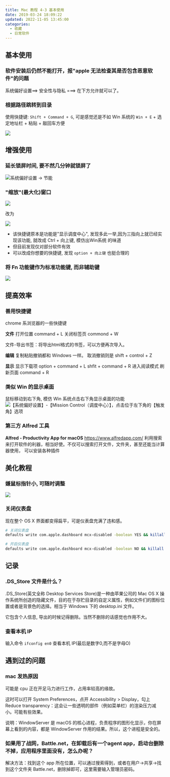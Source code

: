 ```yaml
---
title: Mac 教程 4-3 基本使用
date: 2019-03-24 18:09:22
updated: 2022-11-05 13:45:00
categories:
  - 收藏
  - 日常软件
---
```


## 基本使用

### 软件安装后仍然不能打开，报"apple 无法检查其是否包含恶意软件"的问题

系统偏好设置==> 安全性与隐私 ===> 在下方允许就可以了。

### 根据路径跳转到目录

使用快捷键: `Shift + Command + G`, 可是感觉还是不如 Win 系统的 `Win + E` + 选定地址栏 + 粘贴 + 敲回车方便

![](https://upload-images.jianshu.io/upload_images/1662509-3bff4ca099214b46.png?imageMogr2/auto-orient/strip%7CimageView2/2/w/1240)

## 增强使用

### 延长锁屏时间, 要不然几分钟就锁屏了

![系统偏好设置 -> 节能](https://upload-images.jianshu.io/upload_images/1662509-33e7fad84e615c0b.png?imageMogr2/auto-orient/strip%7CimageView2/2/w/1240)

### "缩放"(最大化)窗口

![](https://upload-images.jianshu.io/upload_images/1662509-d5a04be8dd1167b4.png?imageMogr2/auto-orient/strip%7CimageView2/2/w/1240)

改为

![](https://upload-images.jianshu.io/upload_images/1662509-91d86a34e2073501.png?imageMogr2/auto-orient/strip%7CimageView2/2/w/1240)

* 该快捷键原本是功能是"显示调度中心", 发现多此一举,因为三指向上就已经实现该功能, 就改成 Ctrl + 向上键, 模仿出Win系统 的味道
* 但目前发现仅对部分软件有效
* 可以改成你想要的快捷键, 发现 `option + 向上键` 也挺合理的

### 将 Fn 功能键作为标准功能键, 而非辅助键

![](https://upload-images.jianshu.io/upload_images/1662509-5e2a497ab27ef0cc.png?imageMogr2/auto-orient/strip%7CimageView2/2/w/1240)

## 提高效率

### 善用快捷键

chrome 系浏览器的一些快捷键

**文件**
打开位置 command + L
关闭标签页 commond + W

文件-导出书签：将导出html格式的书签，可以方便再次导入。

**编辑**
复制粘贴撤销都和 Windows 一样。
取消撤销则是 shift + control + Z

**显示**
显示下载项 option + command + L
shfit + command + R 进入阅读模式
刷新页面 command + R

### 类似 Win 的显示桌面

鼠标移动到右下角, 模仿 Win 系统点击右下角显示桌面的功能
![【系统偏好设置】-【Mission Control（调度中心）】，点击位于左下角的【触发角】选项](https://upload-images.jianshu.io/upload_images/1662509-af8414725f97fa62.png?imageMogr2/auto-orient/strip%7CimageView2/2/w/1240)

### 第三方 Alfred 工具

**Alfred - Productivity App for macOS**
<https://www.alfredapp.com/>
利用搜索来打开软件的利器，相当好使。不仅可以搜索打开文件，文件夹，甚至还能当计算器使用， 可以安装各种插件

## 美化教程

### 嫌鼠标指针小, 可随时调整

![](https://upload-images.jianshu.io/upload_images/1662509-63860f3433970f9e.png?imageMogr2/auto-orient/strip%7CimageView2/2/w/1240)

### 关闭仪表盘

现在整个 OS X 界面都变得扁平，可是仪表盘充满了违和感。

```sh
# 关闭仪表盘
defaults write com.apple.dashboard mcx-disabled -boolean YES && killall Dock

# 开启仪表盘
defaults write com.apple.dashboard mcx-disabled -boolean NO && killall Dock
```

## 记录

### .DS_Store 文件是什么？

.DS_Store(英文全称 Desktop Services Store)是一种由苹果公司的 Mac OS X 操作系统所创造的隐藏文件，目的在于存贮目录的自定义属性，例如文件们的图标位置或者是背景色的选择。相当于 Windows 下的 desktop.ini 文件。

它包含个人信息, 导出的时候记得删除。当然不删除的话感觉也作用不大。

### 查看本机 IP

输入命令 `ifconfig en0` 查看本机 IP(最后是数字0,而不是字母O)

## 遇到过的问题

### mac 发热原因

可能是 cpu 正在开足马力进行工作，占用率较高的缘故。

这时可以打开 System Preferences，点开 Accessibility > Display，勾上 Reduce transparency：这会让一些透明的部件（例如菜单栏）的渲染压力减小。可能有些效果。

说明：WindowServer 是 macOS 的核心进程，负责程序的图形化显示，你在屏幕上看到的内容，都是 WindowServer 作用的结果。所以，这个进程是安全的。

### 如果用了战网，Battle.net，在卸载后有一个agent app，启动台删除不掉，应用程序里面没有，怎么办呢？

解决方法：找到这个 app 所在位置，可以通过搜索得到，或者在用户->共享->找到这个文件夹 Battle.net，删除掉即可，这里需要输入管理员密码。
